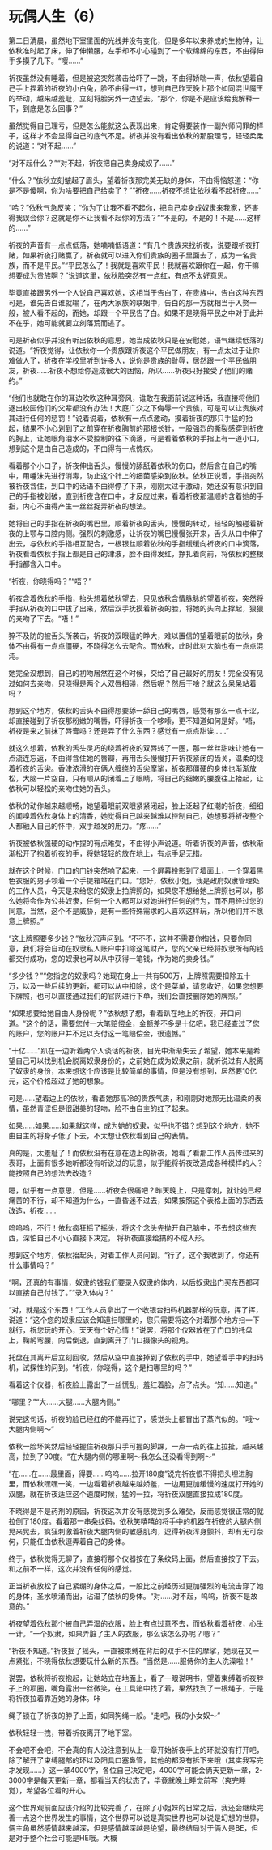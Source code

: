 # 玩偶人生（6）

第二日清晨，虽然地下室里面的光线并没有变化，但是多年以来养成的生物钟，让依秋准时起了床，伸了伸懒腰，左手却不小心碰到了一个软绵绵的东西，不由得伸手多摸了几下。“嘤……”

祈夜虽然没有睡着，但是被这突然袭击给吓了一跳，不由得娇喘一声，依秋望着自己手上捏着的祈夜的小白兔，脸不由得一红，想到自己昨天晚上那个如同混世魔王的举动，越来越羞耻，立刻将脸另外一边望去。“那个，你是不是应该给我解释一下，到底是怎么回事？”

虽然觉得自己理亏，但是怎么能就这么表现出来，肯定得要装作一副兴师问罪的样子，这样才不会显得自己的底气不足。祈夜并没有看出依秋的那股理亏，轻轻柔柔的说道：“对不起……”

“对不起什么？”“对不起，祈夜把自己卖身成奴了……”

“什么？”依秋立刻皱起了眉头，望着祈夜那完美无缺的身体，不由得恼怒道：“你是不是傻啊，你为啥要把自己给卖了？”“祈夜……祈夜不想让依秋看不起祈夜……”

“哈？”依秋气急反笑：“你为了让我不看不起你，把自己卖身成奴隶来我家，还害得我误会你？这就是你不让我看不起你的方法？”“不是的，不是的！不是……这样的……”

祈夜的声音有一点点低落，她喃喃低语道：“有几个贵族来找祈夜，说要跟祈夜打赌，如果祈夜打赌赢了，祈夜就可以进入你们贵族的圈子里面去了，成为一名贵族，而不是平民。”“平民怎么了！我就是喜欢平民！我就喜欢跟你在一起，你干嘛想要成为贵族啊？”说道这里，依秋脸突然有一点红，有点不太好意思。

毕竟直接跟另外一个人说自己喜欢她，这相当于告白了，在贵族中，告白这种东西可是，谁先告白谁就输了，在两大家族的联姻中，告白的那一方就相当于入赘一般，被人看不起的，而她，却跟一个平民告了白。如果不是晓得平民之中对于此并不在乎，她可能就要立刻落荒而逃了。

可是祈夜似乎并没有听出依秋的意思，她当成依秋只是在安慰她，语气继续低落的说道。“祈夜觉得，让依秋你一个贵族跟祈夜这个平民做朋友，有一点太过于让你难做人了，祈夜在学校里听到许多人，说你是贵族的耻辱，居然跟一个平民做朋友，祈夜……祈夜不想给你造成很大的困恼，所以……祈夜只好接受了他们的赌约。”

“他们也就敢在你的耳边吹吹这种耳旁风，谁敢在我面前说这种话，我直接将他们逐出校园他们的父辈都没有办法！大庭广众之下侮辱一个贵族，可是可以让贵族对其进行任何的惩罚！”说着说着，依秋有一点点激动，摸着祈夜的那只手猛的抬起，结果不小心划到了之前穿在祈夜胸前的那根长针，一股强烈的撕裂感穿到祈夜的胸上，让她眼角泪水不受控制的往下滴落，可是看着依秋的手指上有一道小口，想到这个是由自己造成的，不由得有一点愧疚。

看着那个小口子，祈夜伸出舌头，慢慢的舔舐着依秋的伤口，然后含在自己的嘴中，用唾沫先进行消毒，防止这个针上的细菌感染到依秋。依秋正说着，手指突然被祈夜含住，到口中的话语不由得停了下来，刚刚太过于激动，她还没有意识到自己的手指被划破，直到祈夜含在口中，才反应过来，看着祈夜那温顺的含着她的手指，内心不由得产生一丝丝捉弄祈夜的想法。

她将自己的手指在祈夜的嘴巴里，顺着祈夜的舌头，慢慢的转动，轻轻的触碰着祈夜的上颚与口腔内侧。强烈的刺激感，让祈夜的嘴巴慢慢张开来，舌头从口中伸了出去，与依秋的手指相互配合，一根银丝顺着依秋的手指缓缓向祈夜的口中滴落，祈夜看着依秋手指上都是自己的津液，脸不由得发红，挣扎着向前，将依秋的整根手指都含入口中。

“祈夜，你晓得吗？”“唔？”

祈夜含着依秋的手指，抬头想着依秋望去，只见依秋含情脉脉的望着祈夜，突然将手指从祈夜的口中拔了出来，然后双手抚摸着祈夜的脸，将她的头向上撑起，狠狠的亲吻了下去。“唔！”

猝不及防的被舌头所袭击，祈夜的双眼猛的睁大，难以置信的望着眼前的依秋，身体不由得有一点点僵硬，不晓得怎么去配合。而依秋，此时此刻大脑也有一点点混沌。

她完全没想到，自己的初吻居然在这个时候，交给了自己最好的朋友！完全没有见过如何去亲吻，只晓得是两个人双唇相碰，然后呢？然后干啥？就这么呆呆站着吗？

想到这个地方，依秋的舌头不由得想要舔一舔自己的嘴唇，感觉有那么一点干涩，却直接碰到了祈夜那粉嫩的嘴唇，吓得祈夜一个哆嗦，更不知道如何是好。“唔，祈夜是来之前抹了唇膏吗？还是弄了什么东西？感觉有一点点甜诶……”

就这么想着，依秋的舌头灵巧的绕着祈夜的双唇转了一圈，那一丝丝甜味让她有一点流连忘返，不由得含住她的唇瓣，再用舌头慢慢打开祈夜紧闭的齿关，温柔的绕着祈夜的舌尖。香津浓滑的在俩人缠绕的舌尖摩挲，祈夜那僵硬的身体也渐渐放松，大脑一片空白，只有顺从的闭着上了眼睛，将自己的细嫩的腰腹往上抬起，让依秋可以轻松的亲吻住她的舌头。

依秋的动作越来越顺畅，她望着眼前双眼紧紧闭起，脸上泛起了红潮的祈夜，细细的闻嗅着依秋身体上的清香，她觉得自己越来越难以控制自己，她想要将祈夜整个人都融入自己的怀中，双手越发的用力。“疼……”

祈夜被依秋强硬的动作捏的有点难受，不由得小声说道。听着祈夜的声音，依秋渐渐松开了抱着祈夜的手，将她轻轻的放在地上，有点手足无措。

就在这个时候，门口的门铃突然响了起来，一个屏幕投影到了墙面上，一个穿着黑色衣服的男子领着一个手提箱站在门口。“您好，依秋小姐，我是政府奴隶管理处的工作人员，今天是来给您的奴隶上拍牌照的，如果您不想给她上牌照也可以，那么她将会作为公共奴隶，任何一个人都可以对她进行任何的行为，而不用经过您的同意，当然，这个不是威胁，是有一些特殊需求的人喜欢这样玩，所以他们并不愿意上牌照。”

“这上牌照要多少钱？”依秋沉声问到。“不不不，这并不需要你掏钱，只要你同意，我们将会自动在奴隶私人账户中扣除这笔财产，您的父亲已经将奴隶所有的钱都交付成功，您的奴隶也可以从中获得一笔钱，作为她的卖身钱。”

“多少钱？”“您指您的奴隶吗？她现在身上一共有500万，上牌照需要扣除五十万，以及一些后续的更新，都可以从中扣除，这个是菜单，请您收好，如果您想要下牌照，也可以直接通过我们的官网进行下单，我们会直接删除她的牌照。”

“如果想要给她自由人身份呢？”依秋想了想，看着趴在地上的祈夜，开口问道。“这个的话，需要您付一大笔赔偿金，金额差不多是十亿吧，我已经查过了您的账户，您的账户并不足以支付这一笔赔偿金，很遗憾。”

“十亿……”趴在一边听着两个人谈话的祈夜，目光中渐渐失去了希望，她本来是希望自己可以找到机会脱离奴隶身份的，之前她在成为奴隶之前，就听说过有人脱离了奴隶的身份，本来想这个应该是比较简单的事情，但是没有想到，居然要10亿元，这个价格超过了她的想象。

可是……望着边上的依秋，看着她那高冷的贵族气质，和刚刚对她那无比温柔的表情，虽然青涩但是很甜美的轻吻，脸不由自主的红了起来。

如果……如果……如果就这样，成为她的奴隶，似乎也不错？想到这个地方，她不由自主的将身子低了下去，不太想让依秋看到自己的表情。

真的是，太羞耻了！而依秋没有在意在边上的祈夜，她看了看那工作人员传过来的表哥，上面有很多她听都没有听说过的玩意，似乎能将祈夜改造成各种模样的人？能按照自己的想法去改造？

嗯，似乎有一点意思，但是……祈夜会很痛吧？昨天晚上，只是穿刺，就让她已经痛苦的不行，却不知道为什么，一直昏迷不过去，如果按照这个表格上面的东西去改造，祈夜……

呜呜呜，不行！依秋疯狂摇了摇头，将这个念头先抛开自己脑中，不去想这些东西，深怕自己不小心直接下决定， 将祈夜直接给搞的不成人形。

想到这个地方，依秋抬起头，对着工作人员问到。“行了，这个我收到了，你还有什么事情吗？”

“啊，还真的有事情，奴隶的钱我们要录入奴隶的体内，以后奴隶出门买东西都可以直接自己付钱了。”“录入体内？”

“对，就是这个东西！”工作人员拿出了一个收银台扫码机器那样的玩意，挥了挥，说道：“这个您的奴隶应该会知道扫哪里的，您只需要将这个对着那个地方扫一下就行，祝您玩的开心，天天有个好心情！”说罢，将那个仪器放在了门口的托盘上，鞠躬弯腰，向后倒退，直到离开了门口摄像头的视角。

托盘在其离开后立刻回收，然后从空中直接掉到了依秋的手中，她望着手中的扫码机，试探性的问到。“祈夜，你晓得，这个是扫哪里的吗？”

看着这个仪器，祈夜脸上露出了一丝慌乱，羞红着脸，点了点头。“知……知道。”

“哪里？”“大……大腿……大腿内侧。”

说完这句话，祈夜的脸已经红的不能再红了，感觉头上都冒出了蒸汽似的。“哦～大腿内侧啊～”

依秋一脸坏笑然后轻轻握住祈夜那只手可握的脚踝，一点一点的往上拉扯，越来越高，拉到了90度。“在大腿内侧的哪里啊～我怎么还没看得到啊～”

“在……在……最里面，得要……呜呜……拉开180度”说完祈夜恨不得把头埋进胸里，而依秋嘿嘿一笑，一边看着祈夜越来越娇羞，一边用更加缓慢的速度打开她的双腿，就在祈夜适应这个速度时候，猛的一拉，将祈夜双腿直接拉成180度。

不晓得是不是药剂的原因，祈夜这次并没有感觉到多么难受，反而感觉很正常的就拉倒了180度。看着那一串条纹码，依秋笑嘻嘻的将手中的机器在祈夜的大腿内侧晃来晃去，疯狂刺激着祈夜大腿内侧的敏感肌肉，逗得祈夜浑身颤抖，却有无可奈何，只能任由依秋逗弄着自己的身体。

终于，依秋觉得无聊了，直接将那个仪器按在了条纹码上面，然后直接按了下去。和之前不一样，这次并没有任何的感觉。

正当祈夜放松了自己紧绷的身体之后，一股比之前经历过更加强烈的电流击穿了她的身体，圣水喷涌而出，沾湿了依秋的身体。“对……对不起，呜呜，祈夜不是故意的。”

祈夜望着依秋那个被自己弄湿的衣服，脸上有点过意不去，而依秋看着祈夜，心生一计。“一个奴隶，如果弄脏了主人的衣服，那么该怎么办呢？嗯？”

“祈夜不知道。”祈夜摇了摇头，一直被束缚在背后的双手不住的摩挲，她现在又一点紧张，不晓得依秋想要玩什么新的东西。“当然是……服侍你的主人洗澡啦！”

说罢，依秋将祈夜抱起，让她站立在地面上，看了一眼说明书，望着束缚着祈夜脖子上的项圈，嘴角露出一丝微笑，在工具箱中找了着，果然找到了一根绳子，于是将祈夜拉着靠近她的身体。咔

绳子锁在了祈夜的脖子上面，如同狗绳一般。“走吧，我的小女奴～”

依秋轻轻一拽，带着祈夜离开了地下室。 

不会吧不会吧，不会真的有人没注意到从上一章开始祈夜手上的环就没有打开吧，除了解开了束缚腿部的环以及阳具口塞鼻管，其他的都没有拆下来哦（其实我写完才发现……）这一章4000字，各位自己决定吧，4000字可能会俩天更新一章，2-3000字是每天更新一章，都看当天的状态了，毕竟就晚上睡觉前写（爽完睡觉），希望各位看的开心。

这个世界观前面应该介绍的比较完善了，在除了小姐妹的日常之后，我还会继续完善一点这个世界发生的事情，这个世界可以说是真实世界也可以说是幻想的世界，俩主角虽然感情越来越深，但是感情越深越是绝望，最终结局对于俩人是BE，但是对于整个社会可能是HE哦。大概

